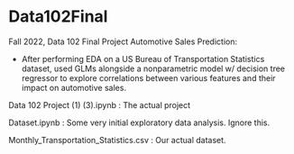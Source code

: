 # Data102Final

Fall 2022, Data 102 Final Project
Automotive Sales Prediction:

- After performing EDA on a US Bureau of Transportation Statistics dataset, used GLMs alongside a nonparametric model w/ decision tree regressor to explore correlations between various features and their impact on automotive sales.

Data 102 Project (1) (3).ipynb : The actual project

Dataset.ipynb : Some very initial exploratory data analysis. Ignore this.

Monthly_Transportation_Statistics.csv : Our actual dataset.
